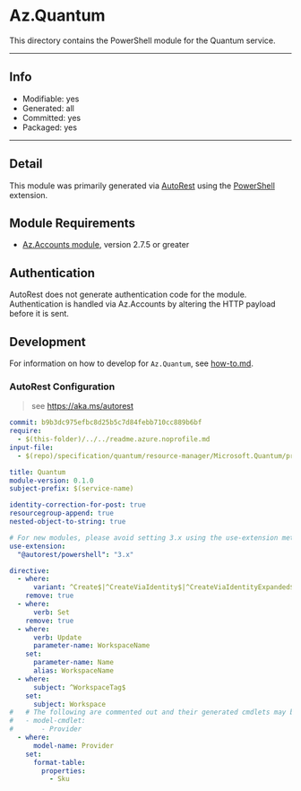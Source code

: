 <!-- region Generated -->
# Az.Quantum
This directory contains the PowerShell module for the Quantum service.

---
## Info
- Modifiable: yes
- Generated: all
- Committed: yes
- Packaged: yes

---
## Detail
This module was primarily generated via [AutoRest](https://github.com/Azure/autorest) using the [PowerShell](https://github.com/Azure/autorest.powershell) extension.

## Module Requirements
- [Az.Accounts module](https://www.powershellgallery.com/packages/Az.Accounts/), version 2.7.5 or greater

## Authentication
AutoRest does not generate authentication code for the module. Authentication is handled via Az.Accounts by altering the HTTP payload before it is sent.

## Development
For information on how to develop for `Az.Quantum`, see [how-to.md](how-to.md).
<!-- endregion -->

### AutoRest Configuration
> see https://aka.ms/autorest

``` yaml
commit: b9b3dc975efbc8d25b5c7d84febb710cc889b6bf
require:
  - $(this-folder)/../../readme.azure.noprofile.md
input-file:
  - $(repo)/specification/quantum/resource-manager/Microsoft.Quantum/preview/2022-01-10-preview/quantum.json

title: Quantum
module-version: 0.1.0
subject-prefix: $(service-name)

identity-correction-for-post: true
resourcegroup-append: true
nested-object-to-string: true

# For new modules, please avoid setting 3.x using the use-extension method and instead, use 4.x as the default option
use-extension:
  "@autorest/powershell": "3.x"

directive:
  - where:
      variant: ^Create$|^CreateViaIdentity$|^CreateViaIdentityExpanded$|^Update$|^UpdateViaIdentity$|^Check$|^CheckViaIdentity$
    remove: true
  - where:
      verb: Set
    remove: true
  - where:
      verb: Update
      parameter-name: WorkspaceName
    set:
      parameter-name: Name
      alias: WorkspaceName
  - where:
      subject: ^WorkspaceTag$
    set:
      subject: Workspace
#   # The following are commented out and their generated cmdlets may be renamed and custom logic
#   - model-cmdlet:
#       - Provider
  - where:
      model-name: Provider
    set:
      format-table:
        properties:
          - Sku
```
